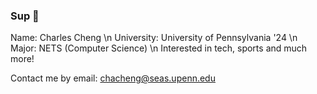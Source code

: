 ### Sup 👋
Name: Charles Cheng \n
University: University of Pennsylvania '24 \n
Major: NETS (Computer Science) \n
Interested in tech, sports and much more!

Contact me by email: chacheng@seas.upenn.edu

<!--
**chacheng21/chacheng21** is a ✨ _special_ ✨ repository because its `README.md` (this file) appears on your GitHub profile.

Here are some ideas to get you started:

- 🔭 I’m currently working on ...
- 🌱 I’m currently learning ...
- 👯 I’m looking to collaborate on ...
- 🤔 I’m looking for help with ...
- 💬 Ask me about ...
- 📫 How to reach me: ...
- 😄 Pronouns: ...
- ⚡ Fun fact: ...
-->
